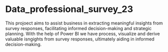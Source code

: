 # Data_professional_survey_23

This projoect aims to assist business in extracting meaningful insights from survey responses, facilitating informed decision-making and strategic planning. With the help of Power BI we have process, visualize and derive valuable isngights from survey responses, ultimately aiding in informed decision-making.
